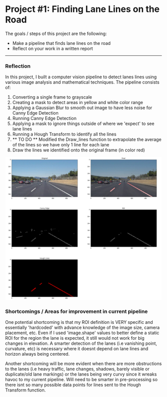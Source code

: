 # **Project #1: Finding Lane Lines on the Road** 

The goals / steps of this project are the following:
* Make a pipeline that finds lane lines on the road
* Reflect on your work in a written report

[//]: # (Image References)

[image1]: ./test_images/pipeline.png "Pipeline"
---

### Reflection

In this project, I built a computer vision pipeline to detect lanes lines using various image analysis and mathematical techniques.   The pipeline consists of:

1. Converting a single frame to grayscale
2. Creating a mask to detect areas in yellow and white color range
3. Applying a Gaussian Blur to smooth out image to have less noise for Canny Edge Detection
4. Running Canny Edge Detection
5. Applying a mask to ignore things outside of where we 'expect' to see lane lines
6. Running a Hough Transform to identify all the lines 
7. ** TO DO ** Modified the Draw_lines function to extrapolate the average of the lines so we have only 1 line for each lane
8. Draw the lines we identified onto the original frame (in color red)

![alt text][image1]

###  Shortcomings / Areas for improvement in current pipeline 


One potential shortcoming is that my ROI definition is VERY specific and essentially 'hardcoded' with advance knowledge of the image size, camera placement, etc.  Even if I used 'image.shape' values to better define a static  ROI for the region the lane is expected, it still would not work for big changes in elevation.  A smarter detection of the lanes (i.e vanishing point, curvature, etc) is necessary where it doesnt depend on lane lines and horizon always being centered.

Another shortcoming will be more evident when there are more obstructions to the lanes (i.e heavy traffic, lane changes, shadows, barely visible or duplicate/old lane markings) or the lanes being very curvy since it wreaks havoc to my current pipeline.  Will need to be smarter in pre-processing so there isnt so many possible data points for lines sent to the Hough Transform function.


